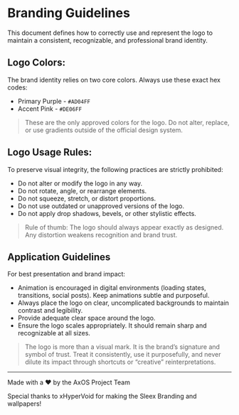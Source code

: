 # Branding Guidelines
This document defines how to correctly use and represent the logo to maintain a consistent, recognizable, and professional brand identity.

## Logo Colors:
The brand identity relies on two core colors. Always use these exact hex codes:
- Primary Purple - `#AD04FF`
- Accent Pink - `#DE06FF`
> These are the only approved colors for the logo. Do not alter, replace, or use gradients outside of the official design system.

## Logo Usage Rules:
To preserve visual integrity, the following practices are strictly prohibited:

- Do not alter or modify the logo in any way.
- Do not rotate, angle, or rearrange elements.
- Do not squeeze, stretch, or distort proportions.
- Do not use outdated or unapproved versions of the logo.
- Do not apply drop shadows, bevels, or other stylistic effects.
> Rule of thumb: The logo should always appear exactly as designed. Any distortion weakens recognition and brand trust.


## Application Guidelines
For best presentation and brand impact:
- Animation is encouraged in digital environments (loading states, transitions, social posts). Keep animations subtle and purposeful.
- Always place the logo on clear, uncomplicated backgrounds to maintain contrast and legibility.
- Provide adequate clear space around the logo.
- Ensure the logo scales appropriately. It should remain sharp and recognizable at all sizes.

> The logo is more than a visual mark. It is the brand’s signature and symbol of trust. Treat it consistently, use it purposefully, and never dilute its impact through shortcuts or “creative” reinterpretations.

--- 
Made with a ❤️ by the AxOS Project Team 

Special thanks to xHyperVoid for making the Sleex Branding and wallpapers!
